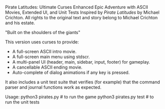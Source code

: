 Pirate Latitudes: Ultimate Curses Enhanced Epic Adventure with ASCII Movies, Extended UI, and Unit Tests
Inspired by *Pirate Latitudes* by Michael Crichton.
All rights to the original text and story belong to Michael Crichton and his estate.

"Built on the shoulders of the giants"

This version uses curses to provide:
  - A full-screen ASCII intro movie.
  - A full-screen main menu using stdscr.
  - A multi-panel UI (header, main, sidebar, input, footer) for gameplay.
  - A cancellable ASCII ending movie.
  - Auto-complete of dialog animations if any key is pressed.
  
It also includes a unit test suite that verifies (for example) that the command parser
and journal functions work as expected.

Usage:
    python3 pirates.py        # to run the game
    python3 pirates.py test   # to run the unit tests
